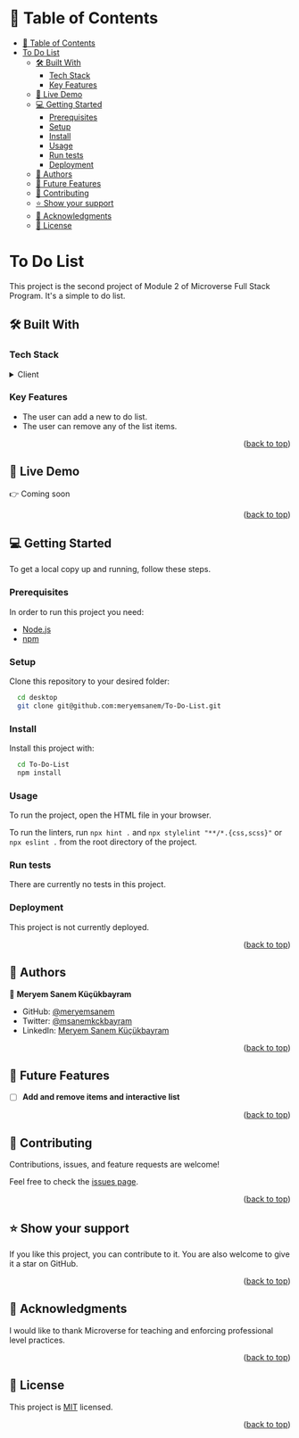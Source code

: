 <a name="readme-top"></a>

<!-- TABLE OF CONTENTS -->

# 📗 Table of Contents

- [📗 Table of Contents](#-table-of-contents)
- [To Do List ](#to-do-list)
  - [🛠 Built With ](#-built-with-)
    - [Tech Stack ](#tech-stack-)
    - [Key Features ](#key-features-)
  - [🚀 Live Demo ](#-live-demo-)
  - [💻 Getting Started ](#-getting-started-)
    - [Prerequisites](#prerequisites)
    - [Setup](#setup)
    - [Install](#install)
    - [Usage](#usage)
    - [Run tests](#run-tests)
    - [Deployment](#deployment)
  - [👥 Authors ](#-authors-)
  - [🔭 Future Features ](#-future-features-)
  - [🤝 Contributing ](#-contributing-)
  - [⭐️ Show your support ](#️-show-your-support-)
  - [🙏 Acknowledgments ](#-acknowledgments-)
  - [📝 License ](#-license-)

<!-- PROJECT DESCRIPTION -->

# To Do List <a name="about-project"></a>

This project is the second project of Module 2 of Microverse Full Stack Program. It's a simple to do list.

## 🛠 Built With <a name="built-with"></a>

### Tech Stack <a name="tech-stack"></a>

<details>
  <summary>Client</summary>
  <ul>
    <li><a href="https://developer.mozilla.org/en-US/docs/Web/HTML">HTML</a></li>
    <li><a href="https://developer.mozilla.org/en-US/docs/Web/CSS">CSS</a></li>
    <li><a href="https://developer.mozilla.org/en-US/docs/Web/javascript">JavaScript</a></li>
  </ul>
</details>

</details>

<!-- Features -->

### Key Features <a name="key-features"></a>

-  The user can add a new to do list.
-  The user can remove any of the list items.

<p align="right">(<a href="#readme-top">back to top</a>)</p>

<!-- LIVE DEMO -->

## 🚀 Live Demo <a name="live-demo"></a>

👉 Coming soon

<p align="right">(<a href="#readme-top">back to top</a>)</p>

<!-- GETTING STARTED -->

## 💻 Getting Started <a name="getting-started"></a>

To get a local copy up and running, follow these steps.

### Prerequisites

In order to run this project you need:

- <a href="https://nodejs.org/en/download">Node.js</a>
- <a href="https://docs.npmjs.com/downloading-and-installing-node-js-and-npm">npm</a>

### Setup

Clone this repository to your desired folder:

```sh
  cd desktop
  git clone git@github.com:meryemsanem/To-Do-List.git
```

### Install

Install this project with:

```sh
  cd To-Do-List
  npm install
```

### Usage

To run the project, open the HTML file in your browser.

To run the linters, run `npx hint .` and `npx stylelint "**/*.{css,scss}"` or `npx eslint .` from the root directory of the project.

### Run tests

There are currently no tests in this project.

### Deployment

This project is not currently deployed.

<p align="right">(<a href="#readme-top">back to top</a>)</p>

<!-- AUTHORS -->

## 👥 Authors <a name="authors"></a>

👤 **Meryem Sanem Küçükbayram**

- GitHub: [@meryemsanem](https://github.com/meryemsanem)
- Twitter: [@msanemkckbayram](https://twitter.com/twitterhandle)
- LinkedIn: [Meryem Sanem Küçükbayram](https://linkedin.com/in/linkedinhandle)

<p align="right">(<a href="#readme-top">back to top</a>)</p>

<!-- FUTURE FEATURES -->

## 🔭 Future Features <a name="future-features"></a>

- [ ] **Add and remove items and interactive list**

<p align="right">(<a href="#readme-top">back to top</a>)</p>

<!-- CONTRIBUTING -->

## 🤝 Contributing <a name="contributing"></a>

Contributions, issues, and feature requests are welcome!

Feel free to check the [issues page](../../issues/).

<p align="right">(<a href="#readme-top">back to top</a>)</p>

<!-- SUPPORT -->

## ⭐️ Show your support <a name="support"></a>

If you like this project, you can contribute to it. You are also welcome to give it a star on GitHub.

<p align="right">(<a href="#readme-top">back to top</a>)</p>

<!-- ACKNOWLEDGEMENTS -->

## 🙏 Acknowledgments <a name="acknowledgements"></a>

I would like to thank Microverse for teaching and enforcing professional level practices.

<p align="right">(<a href="#readme-top">back to top</a>)</p>

<!-- LICENSE -->

## 📝 License <a name="license"></a>

This project is [MIT](./LICENSE) licensed.

<p align="right">(<a href="#readme-top">back to top</a>)</p>
